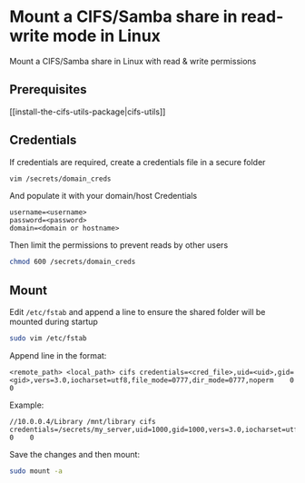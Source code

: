 # Mount a CIFS/Samba share in read-write mode in Linux

Mount a CIFS/Samba share in Linux with read & write permissions

## Prerequisites

[[install-the-cifs-utils-package|cifs-utils]]

## Credentials

If credentials are required, create a credentials file in a secure folder

```bash
vim /secrets/domain_creds
```

And populate it with your domain/host Credentials

```
username=<username>
password=<password>
domain=<domain or hostname>
```

Then limit the permissions to prevent reads by other users

```bash
chmod 600 /secrets/domain_creds
```

## Mount

Edit `/etc/fstab` and append a line to ensure the shared folder will be mounted during startup

```bash
sudo vim /etc/fstab
```

Append line in the format:

```
<remote_path> <local_path> cifs credentials=<cred_file>,uid=<uid>,gid=<gid>,vers=3.0,iocharset=utf8,file_mode=0777,dir_mode=0777,noperm    0    0
```

Example:

```
//10.0.0.4/Library /mnt/library cifs credentials=/secrets/my_server,uid=1000,gid=1000,vers=3.0,iocharset=utf8,file_mode=0777,dir_mode=0777,noperm    0    0
```

Save the changes and then mount:

```bash
sudo mount -a
```






